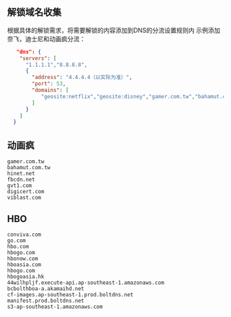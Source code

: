## 解锁域名收集

根据具体的解锁需求，将需要解锁的内容添加到DNS的分流设置规则内
示例添加奈飞，迪士尼和动画疯分流：
``` json
   "dns": {
    "servers": [
      "1.1.1.1","8.8.8.8", 
      {
        "address": "4.4.4.4（以实际为准）", 
        "port": 53,
        "domains": [
           "geosite:netflix","geosite:disney","gamer.com.tw","bahamut.com.tw","hinet.net","fbcdn.net","gvt1.com","digicert.com","viblast.com"
        ]
      }
    ]
  }
```

## 动画疯

```shell
gamer.com.tw
bahamut.com.tw
hinet.net
fbcdn.net
gvt1.com
digicert.com
viblast.com
```

## HBO

```shell
conviva.com
go.com
hbo.com
hbogo.com
hbonow.com
hboasia.com
hbogo.com
hbogoasia.hk
44wilhpljf.execute-api.ap-southeast-1.amazonaws.com
bcbolthboa-a.akamaihd.net
cf-images.ap-southeast-1.prod.boltdns.net
manifest.prod.boltdns.net
s3-ap-southeast-1.amazonaws.com
```
